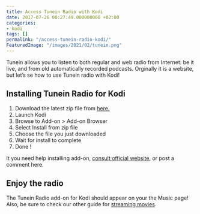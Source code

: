 ```yaml
---
title: Access Tunein Radio with Kodi
date: 2017-07-26 00:27:49.000000000 +02:00
categories:
- kodi
tags: []
permalink: "/access-tunein-radio-kodi/"
FeaturedImage: "/images/2021/02/tunein.png"
---
```

Tunein allows you to listen to both regular and web radio from Internet: be it live, and from old automatically recorded podcasts. Orginally it is a website, but let’s se how to use Tunein radio with Kodi!

## Installing Tunein Radio for Kodi

1. Download the latest zip file from [here.](https://github.com/brianhornsby/plugin.audio.tuneinradio/archive/master.zip)
2. Launch Kodi
3. Browse to Add-on > Add-on Browser
4. Select Install from zip file
5. Choose the file you just downloaded
6. Wait for install to complete
7. Done !

It you need help installing add-on, [consult official website](http://kodi.wiki/view/HOW-TO:Install_an_Add-on_from_a_zip_file), or post a comment here.

## Enjoy the radio

The Tunein Radio add-on for Kodi should appear on your the Music page! Also, be sure to check our other guide for [streaming movies](https://www.masoopy.com/exodus-new-genesis-reborn/).

